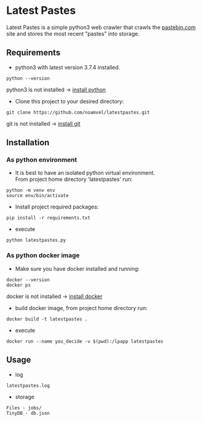 # Latest Pastes
Latest Pastes is a simple python3 web crawler that crawls the [pastebin.com](https://pastebin.com/) site and stores the most recent "pastes" into storage. 

## Requirements 
* python3 with latest version 3.7.4 installed.
```
python --version
```
python3 is not installed -> [install python](https://www.python.org/downloads/)

* Clone this project to your desired directory:
```
git clone https://github.com/noamvel/latestpastes.git
```
git is not installed -> [install git](https://git-scm.com/download)

## Installation
### As python environment 
* It is best to have an isolated python virtual environment.   
From project home directory 'latestpastes' run:
```
python -m venv env
source env/bin/activate
```
* Install project required packages:
```
pip install -r requirements.txt
```
* execute
```
python latestpastes.py
```

### As python docker image
* Make sure you have docker installed and running:
```
docker --version
docker ps
```
docker is not installed  -> [install docker](https://docs.docker.com/install/)

* build docker image, from project home directory run:
```
docker build -t latestpastes .
```
* execute
```
docker run --name you_decide -v $(pwd):/lpapp latestpastes
```

## Usage

* log
```
latestpastes.log
```
* storage
```
Files - jobs/
TinyDB - db.json
```




